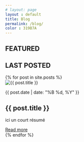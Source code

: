 ```yaml
---
# layout: page
layout : default
title: Blog
permalink: /blog/
color : 319B7A
---
```


<section>

<h2><i class="fa-solid fa-square" style="color: #{{ page.color }}"></i> FEATURED </h2>


<h2><i class="fa-solid fa-square" style="color: #{{ page.color }}"></i> LAST POSTED</h2>


<div class="articles">
    {% for post in site.posts %}
    <div class="article">
        <img src="{{ post.image }}" alt="{{ post.title }}">
        <p>{{ post.date | date: "%B %d, %Y" }}</p>
        <h2>{{ post.title }}</h2>
        <p>ici un court résumé</p>
        <a href="{{ post.url }}">Read more</a>
    </div>
    {% endfor %}
</div>


</section>
